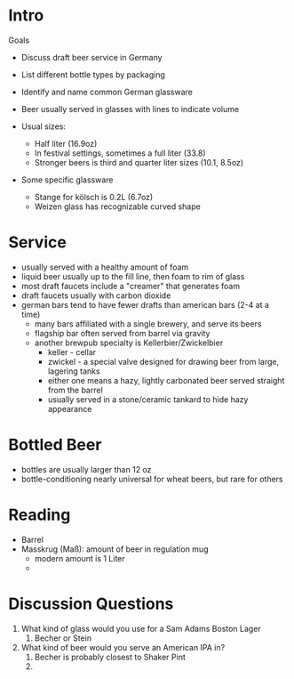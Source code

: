 # Intro
Goals
- Discuss draft beer service in Germany
- List different bottle types by packaging
- Identify and name common German glassware

- Beer usually served in glasses with lines to indicate volume
- Usual sizes:
	- Half liter (16.9oz)
	- In festival settings, sometimes a full liter (33.8)
	- Stronger beers is third and quarter liter sizes (10.1, 8.5oz)
- Some specific glassware
	- Stange for kölsch is 0.2L (6.7oz)
	- Weizen glass has recognizable curved shape

# Service
- usually served with a healthy amount of foam
- liquid beer usually up to the fill line, then foam to rim of glass
- most draft faucets include a "creamer" that generates foam 
- draft faucets usually with carbon dioxide
- german bars tend to have fewer drafts than american bars (2-4 at a time)
	- many bars affiliated with a single brewery, and serve its beers
	- flagship bar often served from barrel via gravity
	- another brewpub specialty is Kellerbier/Zwickelbier
		- keller - cellar
		- zwickel - a special valve designed for drawing beer from large, lagering tanks
		- either one means a hazy, lightly carbonated beer served straight from the barrel
		- usually served in a stone/ceramic tankard to hide hazy appearance

# Bottled Beer
- bottles are usually larger than 12 oz
- bottle-conditioning nearly universal for wheat beers, but rare for others

# Reading
* Barrel
* Masskrug (Maß): amount of beer in regulation mug
	* modern amount is 1 Liter
	* 

# Discussion Questions
1. What kind of glass would you use for a Sam Adams Boston Lager
	1. Becher or Stein
2. What kind of beer would you serve an American IPA in?
	1. Becher is probably closest to Shaker Pint
	2. 